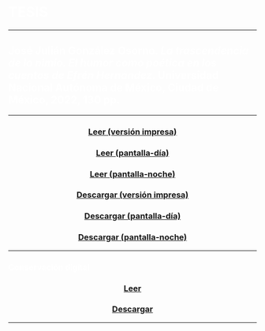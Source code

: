 # <span style="color:white">TESIS</span>

---

## <span style="color:white">José Julián González Osorno. *La trascendencia de lo nimio. El humor como poética en los cuentos de Efrén Hernández*. Universidad Nacional Autónoma de México, Ciudad de México, 2022, 130 pp.</span>

---

### <center><a href="https://tuxkernel.github.io/julian/julian-printer.pdf">Leer (versión impresa)</a></center>

### <center><a href="https://tuxkernel.github.io/julian/julian-screen-day.pdf">Leer (pantalla-día)</a></center>

### <center><a href="https://tuxkernel.github.io/julian/julian-screen-night.pdf">Leer (pantalla-noche)</a></center>

### <center><a href="https://github.com/tuxkernel/julian/raw/main/julian-printer.pdf">Descargar (versión impresa)</a></center>

### <center><a href="https://github.com/tuxkernel/julian/raw/main/julian-screen-day.pdf">Descargar (pantalla-día)</a></center>

### <center><a href="https://github.com/tuxkernel/julian/raw/main/julian-screen-night.pdf">Descargar (pantalla-noche)</a></center>

---

### <span style="color:white">Conservación digital</span>

### <center><a href="https://tuxkernel.github.io/julian/julian-heritage.pdf">Leer</a></center>

### <center><a href="https://github.com/tuxkernel/julian/raw/main/julian-heritage.pdf">Descargar</a></center>

---
